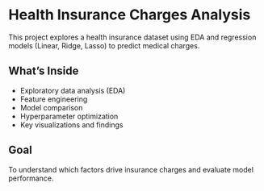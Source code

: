 # Health Insurance Charges Analysis

This project explores a health insurance dataset using EDA and regression models (Linear, Ridge, Lasso) to predict medical charges.

## What’s Inside
- Exploratory data analysis (EDA)
- Feature engineering
- Model comparison
- Hyperparameter optimization
- Key visualizations and findings

## Goal
To understand which factors drive insurance charges and evaluate model performance.

